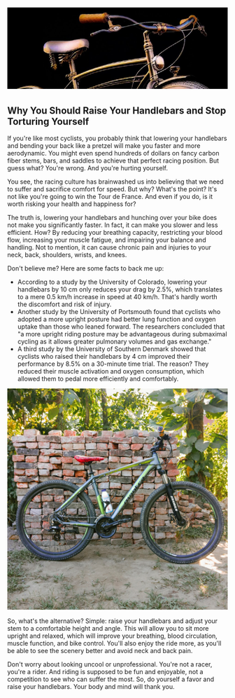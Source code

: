 # ![Raised Bar](https://raw.githubusercontent.com/fr0xk/Scripts/main/images/vintage%20bar.jpg)

## Why You Should Raise Your Handlebars and Stop Torturing Yourself

If you're like most cyclists, you probably think that lowering your handlebars and bending your back like a pretzel will make you faster and more aerodynamic. You might even spend hundreds of dollars on fancy carbon fiber stems, bars, and saddles to achieve that perfect racing position. But guess what? You're wrong. And you're hurting yourself.

You see, the racing culture has brainwashed us into believing that we need to suffer and sacrifice comfort for speed. But why? What's the point? It's not like you're going to win the Tour de France. And even if you do, is it worth risking your health and happiness for?

The truth is, lowering your handlebars and hunching over your bike does not make you significantly faster. In fact, it can make you slower and less efficient. How? By reducing your breathing capacity, restricting your blood flow, increasing your muscle fatigue, and impairing your balance and handling. Not to mention, it can cause chronic pain and injuries to your neck, back, shoulders, wrists, and knees.

Don't believe me? Here are some facts to back me up:

- According to a study by the University of Colorado, lowering your handlebars by 10 cm only reduces your drag by 2.5%, which translates to a mere 0.5 km/h increase in speed at 40 km/h. That's hardly worth the discomfort and risk of injury. 
- Another study by the University of Portsmouth found that cyclists who adopted a more upright posture had better lung function and oxygen uptake than those who leaned forward. The researchers concluded that "a more upright riding posture may be advantageous during submaximal cycling as it allows greater pulmonary volumes and gas exchange."
- A third study by the University of Southern Denmark showed that cyclists who raised their handlebars by 4 cm improved their performance by 8.5% on a 30-minute time trial. The reason? They reduced their muscle activation and oxygen consumption, which allowed them to pedal more efficiently and comfortably.

![Bike](https://raw.githubusercontent.com/fr0xk/Scripts/main/images/My%20bike.jpg)

So, what's the alternative? Simple: raise your handlebars and adjust your stem to a comfortable height and angle. This will allow you to sit more upright and relaxed, which will improve your breathing, blood circulation, muscle function, and bike control. You'll also enjoy the ride more, as you'll be able to see the scenery better and avoid neck and back pain.

Don't worry about looking uncool or unprofessional. You're not a racer, you're a rider. And riding is supposed to be fun and enjoyable, not a competition to see who can suffer the most. So, do yourself a favor and raise your handlebars. Your body and mind will thank you.
